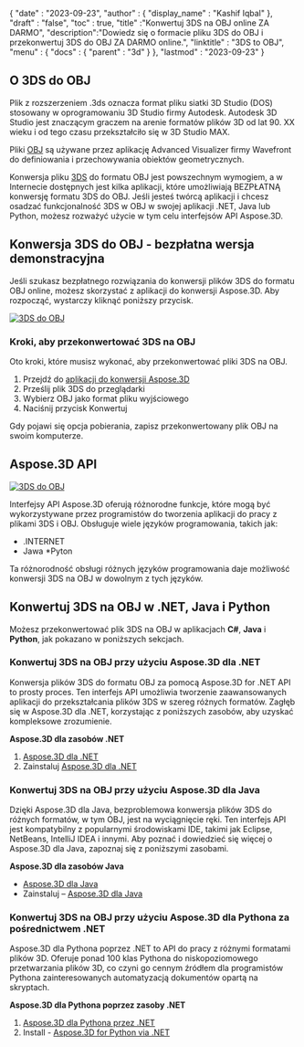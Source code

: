 {
  "date" : "2023-09-23",
  "author" : {
    "display_name" : "Kashif Iqbal"
},
  "draft" : "false",
  "toc" : true,
  "title" :"Konwertuj 3DS na OBJ online ZA DARMO",
  "description":"Dowiedz się o formacie pliku 3DS do OBJ i przekonwertuj 3DS do OBJ ZA DARMO online.",
  "linktitle" : "3DS to OBJ",
  "menu" : {
    "docs" : {
      "parent" : "3d"
}
},
  "lastmod" : "2023-09-23"
}

## O 3DS do OBJ

Plik z rozszerzeniem .3ds oznacza format pliku siatki 3D Studio (DOS) stosowany w oprogramowaniu 3D Studio firmy Autodesk. Autodesk 3D Studio jest znaczącym graczem na arenie formatów plików 3D od lat 90. XX wieku i od tego czasu przekształciło się w 3D Studio MAX.

Pliki [OBJ](/pl/3d/obj/) są używane przez aplikację Advanced Visualizer firmy Wavefront do definiowania i przechowywania obiektów geometrycznych.

Konwersja pliku [3DS](/pl/3d/3ds/) do formatu OBJ jest powszechnym wymogiem, a w Internecie dostępnych jest kilka aplikacji, które umożliwiają BEZPŁATNĄ konwersję formatu 3DS do OBJ. Jeśli jesteś twórcą aplikacji i chcesz osadzać funkcjonalność 3DS w OBJ w swojej aplikacji .NET, Java lub Python, możesz rozważyć użycie w tym celu interfejsów API Aspose.3D.

## Konwersja 3DS do OBJ - bezpłatna wersja demonstracyjna

Jeśli szukasz bezpłatnego rozwiązania do konwersji plików 3DS do formatu OBJ online, możesz skorzystać z aplikacji do konwersji Aspose.3D. Aby rozpocząć, wystarczy kliknąć poniższy przycisk.

[![3DS do OBJ](../3ds-to-obj.png)](https://products.aspose.app/3d/conversion/)

### Kroki, aby przekonwertować 3DS na OBJ

Oto kroki, które musisz wykonać, aby przekonwertować pliki 3DS na OBJ.

1. Przejdź do [aplikacji do konwersji Aspose.3D](https://products.aspose.app/3d/conversion/)
1. Prześlij plik 3DS do przeglądarki
1. Wybierz OBJ jako format pliku wyjściowego
1. Naciśnij przycisk Konwertuj

Gdy pojawi się opcja pobierania, zapisz przekonwertowany plik OBJ na swoim komputerze.

## Aspose.3D API

[![3DS do OBJ](../try-aspose-3d.png)](https://products.aspose.com/3d/)

Interfejsy API Aspose.3D oferują różnorodne funkcje, które mogą być wykorzystywane przez programistów do tworzenia aplikacji do pracy z plikami 3DS i OBJ. Obsługuje wiele języków programowania, takich jak:

* .INTERNET
* Jawa
*Pyton

Ta różnorodność obsługi różnych języków programowania daje możliwość konwersji 3DS na OBJ w dowolnym z tych języków.

## Konwertuj 3DS na OBJ w .NET, Java i Python

Możesz przekonwertować plik 3DS na OBJ w aplikacjach **C#**, **Java** i **Python**, jak pokazano w poniższych sekcjach.

### Konwertuj 3DS na OBJ przy użyciu Aspose.3D dla .NET

Konwersja plików 3DS do formatu OBJ za pomocą Aspose.3D for .NET API to prosty proces. Ten interfejs API umożliwia tworzenie zaawansowanych aplikacji do przekształcania plików 3DS w szereg różnych formatów. Zagłęb się w Aspose.3D dla .NET, korzystając z poniższych zasobów, aby uzyskać kompleksowe zrozumienie.

**Aspose.3D dla zasobów .NET**

1. [Aspose.3D dla .NET](https://products.aspose.com/3d/net/)
1. Zainstaluj [Aspose.3D dla .NET](https://docs.aspose.com/3d/net/installation/)

### Konwertuj 3DS na OBJ przy użyciu Aspose.3D dla Java

Dzięki Aspose.3D dla Java, bezproblemowa konwersja plików 3DS do różnych formatów, w tym OBJ, jest na wyciągnięcie ręki. Ten interfejs API jest kompatybilny z popularnymi środowiskami IDE, takimi jak Eclipse, NetBeans, IntelliJ IDEA i innymi. Aby poznać i dowiedzieć się więcej o Aspose.3D dla Java, zapoznaj się z poniższymi zasobami.

**Aspose.3D dla zasobów Java**

* [Aspose.3D dla Java](https://products.aspose.com/3d/java/)
* Zainstaluj – [Aspose.3D dla Java](https://docs.aspose.com/3d/java/installation/)

### Konwertuj 3DS na OBJ przy użyciu Aspose.3D dla Pythona za pośrednictwem .NET

Aspose.3D dla Pythona poprzez .NET to API do pracy z różnymi formatami plików 3D. Oferuje ponad 100 klas Pythona do niskopoziomowego przetwarzania plików 3D, co czyni go cennym źródłem dla programistów Pythona zainteresowanych automatyzacją dokumentów opartą na skryptach.

**Aspose.3D dla Pythona poprzez zasoby .NET**

1. [Aspose.3D dla Pythona przez .NET](https://products.aspose.com/3d/python-net/)
1. Install - [Aspose.3D for Python via .NET](https://releases.aspose.com/3d/python-net/)
